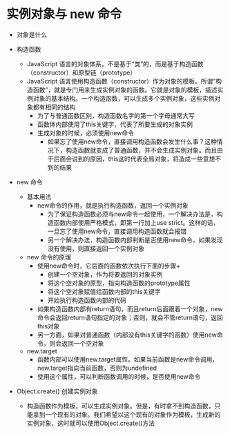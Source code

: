 # 实例对象与 new 命令

+ 对象是什么
+ 构造函数
  + JavaScript 语言的对象体系，不是基于“类”的，而是基于构造函数（constructor）和原型链（prototype）
  + JavaScript 语言使用构造函数（constructor）作为对象的模板。所谓”构造函数”，就是专门用来生成实例对象的函数。它就是对象的模板，描述实例对象的基本结构。一个构造函数，可以生成多个实例对象，这些实例对象都有相同的结构
    + 为了与普通函数区别，构造函数名字的第一个字母通常大写
    + 函数体内部使用了this关键字，代表了所要生成的对象实例
    + 生成对象的时候，必须使用new命令
      + 如果忘了使用new命令，直接调用构造函数会发生什么事？这种情况下，构造函数就变成了普通函数，并不会生成实例对象。而且由于后面会说到的原因，this这时代表全局对象，将造成一些意想不到的结果

+ new 命令
  + 基本用法
    + new命令的作用，就是执行构造函数，返回一个实例对象
      + 为了保证构造函数必须与new命令一起使用，一个解决办法是，构造函数内部使用严格模式，即第一行加上use strict。这样的话，一旦忘了使用new命令，直接调用构造函数就会报错
      + 另一个解决办法，构造函数内部判断是否使用new命令，如果发现没有使用，则直接返回一个实例对象
  + new 命令的原理
    + 使用new命令时，它后面的函数依次执行下面的步骤+
      + 创建一个空对象，作为将要返回的对象实例
      + 将这个空对象的原型，指向构造函数的prototype属性
      + 将这个空对象赋值给函数内部的this关键字
      + 开始执行构造函数内部的代码
    + 如果构造函数内部有return语句，而且return后面跟着一个对象，new命令会返回return语句指定的对象；否则，就会不管return语句，返回this对象
    + 另一方面，如果对普通函数（内部没有this关键字的函数）使用new命令，则会返回一个空对象
  + new.target
    + 函数内部可以使用new.target属性。如果当前函数是new命令调用，new.target指向当前函数，否则为undefined
    + 使用这个属性，可以判断函数调用的时候，是否使用new命令
+ Object.create() 创建实例对象
  + 构造函数作为模板，可以生成实例对象。但是，有时拿不到构造函数，只能拿到一个现有的对象。我们希望以这个现有的对象作为模板，生成新的实例对象，这时就可以使用Object.create()方法
